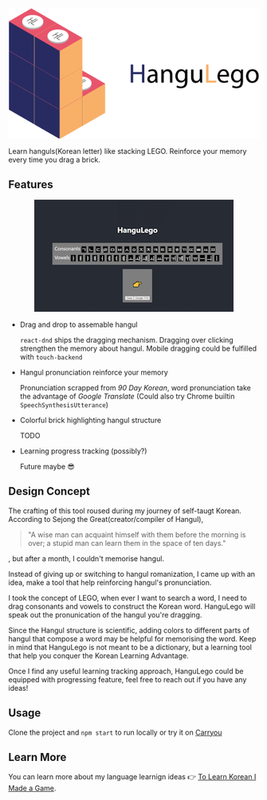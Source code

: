 
<div align="center">

  ![HanguLego](assets/hangulego_v10.png "HanguLego")
</div>
Learn hanguls(Korean letter) like stacking LEGO. Reinforce your memory every time you drag a brick.

## Features
<p align="center">
  <img src="assets/demo.gif" alt="domo" />
</p>

* Drag and drop to assemable hangul

    `react-dnd` ships the dragging mechanism. 
    Dragging over clicking strengthen the memory about hangul. Mobile dragging could be fulfilled with `touch-backend`

* Hangul pronunciation reinforce your memory

    Pronunciation scrapped from _90 Day Korean_, word pronunciation take the advantage of _Google Translate_ (Could also try Chrome builtin `SpeechSynthesisUtterance`)

* Colorful brick highlighting hangul structure
    
    TODO

* Learning progress tracking (possibly?)

    Future maybe 😎

## Design Concept
The crafting of this tool roused during my journey of self-taugt Korean. 
According to Sejong the Great(creator/compiler of Hangul), 

> "A wise man can acquaint himself with them before the morning is over; a stupid man can learn them in the space of ten days."

, but after a month, I  couldn't memorise hangul. 

Instead of giving up or switching to hangul romanization, I came up with an idea, make a tool that help reinforcing hangul's pronunciation. 


I took the concept of LEGO, when ever I want to search a word, I need to drag consonants and vowels to construct the Korean word. HanguLego will speak out the pronunication of the hangul you're dragging.

Since the Hangul structure is scientific, adding colors to different parts of hangul that compose a word may be helpful for memorising the word.
Keep in mind that HanguLego is not meant to be a dictionary, but a learning tool that help you conquer the Korean Learning Advantage.

Once I find any useful learning tracking approach, HanguLego could be equipped with progressing feature, feel free to reach out if you have any ideas!

## Usage
Clone the project and `npm start` to run locally or try it on [Carryou](https://hangulego.carryou.dev/)

## Learn More

You can learn more about my language learnign ideas 👉 [To Learn Korean I Made a Game](https://www.youtube.com/watch?v=7syJnOKJQAQ).
